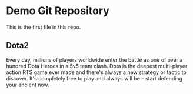 # Demo Git Repository

This is the first file in this repo.


## Dota2

Every day, millions of players worldwide enter the battle as one of over a hundred Dota Heroes in a 5v5 team clash. Dota is the deepest multi-player action RTS game ever made and there's always a new strategy or tactic to discover. It's completely free to play and always will be – start defending your ancient now.